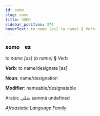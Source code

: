 ```yaml
---
id: somo
slug: somo
title: SOMO
sidebar_position: 374
hoverText: to name [as] (a name) § Verb
---
```


### somo&emsp;<span kind="abugida">ɐƶ</span>

*to name [as] (a name)* **§** Verb

**Verb**: to name/designate [as]

**Noun**: name/designation

**Modifier**: nameable/designatable

Arabic سَمَّى sammā undefined

*Afroasiatic Language Family*